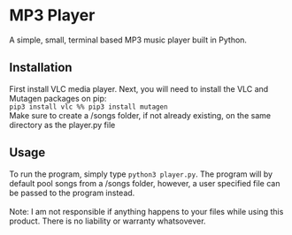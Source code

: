 # MP3 Player
A simple, small, terminal based MP3 music player built in Python.
## Installation <br>
First install VLC media player. Next, you will need to install the VLC and Mutagen packages on pip: <br>
`pip3 install vlc %% pip3 install mutagen` <br>
Make sure to create a /songs folder, if not already existing, on the same directory as the player.py file
## Usage <br>
To run the program, simply type `python3 player.py`. The program will by default pool songs from a /songs folder, however, a user specified file can be passed to the program instead.
<br><br>Note: I am not responsible if anything happens to your files while using this product. There is no liability or warranty whatsovever.
